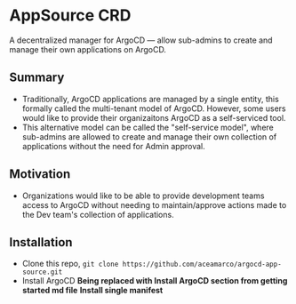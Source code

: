 # AppSource CRD
A decentralized manager for ArgoCD — allow sub-admins to create and manage their own applications on ArgoCD.
## Summary
- Traditionally, ArgoCD applications are managed by a single entity, this formally called the multi-tenant model of ArgoCD. However, some users would like to provide their organizaitons ArgoCD as a self-serviced tool. 
- This alternative model can be called the "self-service model", where sub-admins are allowed to create and manage their own collection of applications without the need for Admin approval.
## Motivation
- Organizations would like to be able to provide development teams access to ArgoCD without needing to maintain/approve actions made to the Dev team's collection of applications. 
## Installation
- Clone this repo, `git clone https://github.com/aceamarco/argocd-app-source.git`
- Install ArgoCD
**Being replaced with Install ArgoCD section from getting started md file**
**Install single manifest**
